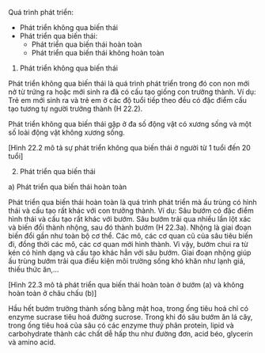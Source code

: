 Quá trình phát triển:
- Phát triển không qua biến thái
- Phát triển qua biến thái:
  + Phát triển qua biến thái hoàn toàn
  + Phát triển qua biến thái không hoàn toàn

1. Phát triển không qua biến thái

Phát triển không qua biến thái là quá trình phát triển trong đó con non mới nở từ trứng ra hoặc mới sinh ra đã có cấu tạo giống con trưởng thành. Ví dụ: Trẻ em mới sinh ra và trẻ em ở các độ tuổi tiếp theo đều có đặc điểm cấu tạo tương tự người trưởng thành (H 22.2).

Phát triển không qua biến thái gặp ở đa số động vật có xương sống và một số loài động vật không xương sống.

[Hình 22.2 mô tả sự phát triển không qua biến thái ở người từ 1 tuổi đến 20 tuổi]

2. Phát triển qua biến thái

a) Phát triển qua biến thái hoàn toàn

Phát triển qua biến thái hoàn toàn là quá trình phát triển mà ấu trùng có hình thái và cấu tạo rất khác với con trưởng thành. Ví dụ: Sâu bướm có đặc điểm hình thái và cấu tạo rất khác với bướm. Sâu bướm trải qua nhiều lần lột xác và biến đổi thành nhộng, sau đó thành bướm (H 22.3a). Nhộng là giai đoạn biến đổi gần như toàn bộ cơ thể. Các mô, các cơ quan cũ của sâu tiêu biến đi, đồng thời các mô, các cơ quan mới hình thành. Vì vậy, bướm chui ra từ kén có hình dạng và cấu tạo khác hẳn với sâu bướm. Giai đoạn nhộng giúp ấu trùng bướm trải qua điều kiện môi trường sống khó khăn như lạnh giá, thiếu thức ăn,...

[Hình 22.3 mô tả phát triển qua biến thái hoàn toàn ở bướm (a) và không hoàn toàn ở châu chấu (b)]

Hầu hết bướm trưởng thành sống bằng mật hoa, trong ống tiêu hoá chỉ có enzyme sucrase tiêu hoá đường sucrose. Trong khi đó sâu bướm ăn lá cây, trong ống tiêu hoá của sâu có các enzyme thuỷ phân protein, lipid và carbohydrate thành các chất dễ hấp thu như đường đơn, acid béo, glycerin và amino acid.
